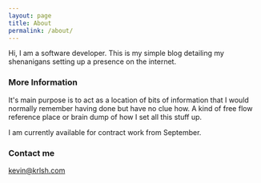 ```yaml
---
layout: page
title: About
permalink: /about/
---
```


Hi, I am a software developer. This is my simple blog detailing my shenanigans 
setting up a presence on the internet.

### More Information

It's main purpose is to act as a location of bits of information that I would 
normally remember having done but have no clue how. A kind of free flow reference 
place or brain dump of how I set all this stuff up.

I am currently available for contract work from September. 

### Contact me

[kevin@krlsh.com](mailto:kevin@krlsh.com)